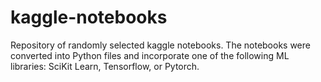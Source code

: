 # kaggle-notebooks
Repository of randomly selected kaggle notebooks. The notebooks were converted into Python files and incorporate one of the following ML libraries: SciKit Learn, Tensorflow, or Pytorch.
